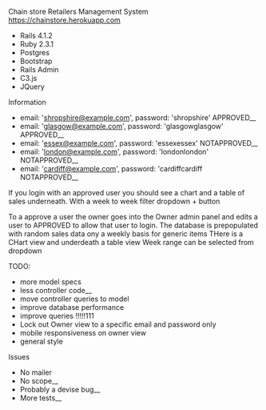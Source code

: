 Chain store Retailers Management System
https://chainstore.herokuapp.com


 - Rails 4.1.2
 - Ruby 2.3.1
 - Postgres
 - Bootstrap
 - Rails Admin
 - C3.js 
 - JQuery

Information

 - email: 'shropshire@example.com', password: 'shropshire'     APPROVED__
 - email: 'glasgow@example.com', password: 'glasgowglasgow'    APPROVED__
 - email: 'essex@example.com', password: 'essexessex'          NOTAPPROVED__
 - email: 'london@example.com', password: 'londonlondon'       NOTAPPROVED__
 - email: 'cardiff@example.com', password: 'cardiffcardiff     NOTAPPROVED__

If you login with an approved user you should see a chart and a table of sales underneath. With a week to week filter dropdown + button

To a approve a user the owner goes into the Owner admin panel and edits a user to APPROVED to allow that user to login.
The database is prepopulated with random sales data ony a weekly basis for generic items
THere is a CHart view and underdeath a table view
Week range can be selected from dropdown

TODO: 

 - more model specs
 - less controller code__
 - move controller queries to model
 - improve database performance
 - improve queries !!!!!111
 - Lock out Owner view to a specific email and password only
 - mobile responsiveness on owner view
 - general style

Issues

 - No mailer
 - No scope__
 - Probably a devise bug__
 - More tests__
